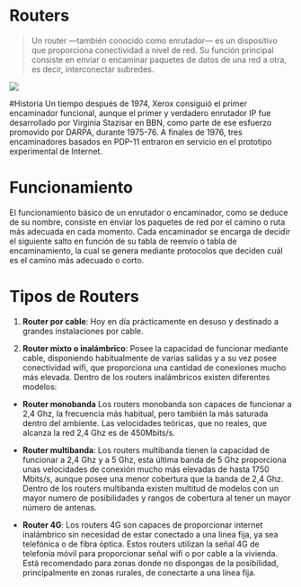 # Routers

>Un router —también conocido como enrutador—​ es un dispositivo que proporciona conectividad a nivel de red. Su función principal consiste en enviar o encaminar paquetes de datos de una red a otra, es decir, interconectar subredes.

![][Imagen_1]

#Historia
Un tiempo después de 1974, Xerox consiguió el primer encaminador funcional, aunque el primer y verdadero enrutador IP fue desarrollado por Virginia Stazisar en BBN, como parte de ese esfuerzo promovido por DARPA, durante 1975-76. A finales de 1976, tres encaminadores basados en PDP-11 entraron en servicio en el prototipo experimental de Internet.

# Funcionamiento

El funcionamiento básico de un enrutador o encaminador, como se deduce de su nombre, consiste en enviar los paquetes de red por el camino o ruta más adecuada en cada momento. Cada encaminador se encarga de decidir el siguiente salto en función de su tabla de reenvío o tabla de encaminamiento, la cual se genera mediante protocolos que deciden cuál es el camino más adecuado o corto.

# Tipos de Routers

1. **Router por cable**: Hoy en día prácticamente en desuso y destinado a grandes instalaciones por cable.

2. **Router mixto o inalámbrico**: Posee la capacidad de funcionar mediante cable, disponiendo habitualmente de varias salidas y a su vez posee conectividad wifi, que proporciona una cantidad de conexiones mucho más elevada. Dentro de los routers inalámbricos existen diferentes modelos:

* **Router monobanda** Los routers monobanda son capaces de funcionar a 2,4 Ghz, la frecuencia más habitual, pero también la más saturada dentro del ambiente. Las velocidades teóricas, que no reales, que alcanza la red 2,4 Ghz es de 450Mbits/s.

* **Router multibanda**: Los routers multibanda tienen la capacidad de funcionar a 2,4 Ghz y a 5 Ghz, esta última banda de 5 Ghz proporciona unas velocidades de conexión mucho más elevadas de hasta 1750 Mbits/s, aunque posee una menor cobertura que la banda de 2,4 Ghz. Dentro de los routers multibanda existen multitud de modelos con un mayor numero de posibilidades y rangos de cobertura al tener un mayor número de antenas.

* **Router 4G**: Los routers 4G son capaces de proporcionar internet inalámbrico sin necesidad de estar conectado a una linea fija, ya sea telefónica o de fibra óptica. Estos routers utilizan la señal 4G de telefonía móvil para proporcionar señal wifi o por cable a la vivienda. Está recomendado para zonas donde no dispongas de la posibilidad, principalmente en zonas rurales, de conectarte a una línea fija.



[Imagen_1]:https://blog.gruponovelec.com/wp-content/uploads/2018/01/router-wifi-dual-doble-banda.jpg

